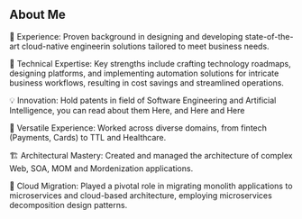 ## About Me

🚀 Experience: Proven background in designing and developing state-of-the-art cloud-native engineerin solutions tailored to meet business needs.

🔧 Technical Expertise: Key strengths include crafting technology roadmaps, designing platforms, and implementing automation solutions for intricate business workflows, resulting in cost savings and streamlined operations.

💡 Innovation: Hold patents in field of Software Engineering and Artificial Intelligence, you can read about them Here, and Here and Here

💼 Versatile Experience: Worked across diverse domains, from fintech (Payments, Cards) to TTL and Healthcare.

🏗️ Architectural Mastery: Created and managed the architecture of complex Web, SOA, MOM and Mordenization applications.

🔄 Cloud Migration: Played a pivotal role in migrating monolith applications to microservices and cloud-based architecture, employing microservices decomposition design patterns.

<!--
**rbisoi/rbisoi** is a ✨ _special_ ✨ repository because its `README.md` (this file) appears on your GitHub profile.

Here are some ideas to get you started:

- 🔭 I’m currently working on ...
- 🌱 I’m currently learning ...
- 👯 I’m looking to collaborate on ...
- 🤔 I’m looking for help with ...
- 💬 Ask me about ...
- 📫 How to reach me: ...
- 😄 Pronouns: ...
- ⚡ Fun fact: ...
-->
